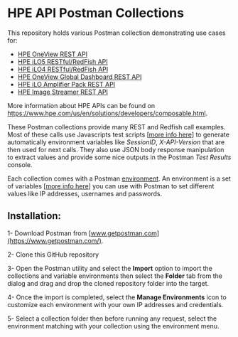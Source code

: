# HPE API Postman Collections

This repository holds various Postman collection demonstrating use cases for:
- [HPE OneView REST API](http://h17007.www1.hpe.com/docs/enterprise/servers/oneview4.2/cicf-api/en/index.html)
- [HPE iLO5 RESTful/RedFish API](https://hewlettpackard.github.io/ilo-rest-api-docs/ilo5/)
- [HPE iLO4 RESTful/RedFish API](https://hewlettpackard.github.io/ilo-rest-api-docs/ilo4/)
- [HPE OneView Global Dashboard REST API](http://app.swaggerhub.com/apis/hpe-global-dashboard/hpe-one_view_global_dashboard_rest_api/2)
- [HPE iLO Amplifier Pack REST API](https://hewlettpackard.github.io/iLOAmpPack-Redfish-API-Docs/)
- [HPE Image Streamer REST API](https://techhub.hpe.com/eginfolib/synergy/image_streamer/5.2/i3s-api-ref/en/api-docs/1600/index.html)

More information about HPE APIs can be found on https://www.hpe.com/us/en/solutions/developers/composable.html.

These Postman collections provide many REST and Redfish call examples. Most of these calls use Javascripts test scripts [[more info here](https://learning.getpostman.com/docs/postman/scripts/test_scripts/)] to generate automatically environment variables like *SessionID*, *X-API-Version* that are then used for next calls. They also use JSON body response manipulation to extract values and provide some nice outputs in the Postman *Test Results* console.  

Each collection comes with a Postman [environment](https://learning.postman.com/docs/sending-requests/managing-environments/). An environment is a set of variables [[more info here](https://learning.getpostman.com/docs/postman/environments_and_globals/variables/)] you can use with Postman to set different values like IP addresses, usernames and passwords. 

## Installation:

1- Download Postman from [www.getpostman.com](https://www.getpostman.com/).

2- Clone this GitHub repository

3- Open the Postman utility and select the **Import** option to import the collections and variable environments then select the **Folder** tab from the dialog and drag and drop the cloned repository folder into the target.

4- Once the import is completed, select the **Manage Environments** icon to customize each environment with your own IP addresses and credentials. 

5- Select a collection folder then before running any request, select the environment matching with your collection using the environment menu. 

